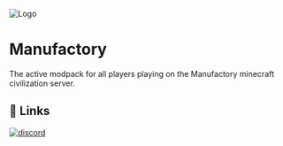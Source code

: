 
![Logo](https://file.garden/ZamLvj6y6hFoIE02/ManufactoryMinecraftServerTransparent.png)


# Manufactory

The active modpack for all players playing on the Manufactory minecraft civilization server.

## 🔗 Links
[![discord](https://img.shields.io/discord/1219040310768959529
)](https://discord.gg/C4XkT3RWYw)

